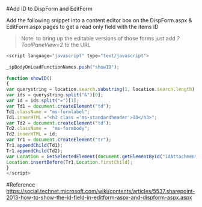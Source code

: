 #Add ID to DispForm and EditForm

Add the following snippet into a content editor box on the DispForm.aspx & EditForm.aspx pages to get a read only field with the items ID

>Note: to bring up the editable versions of those forms just add *?ToolPaneView=2* to the URL

```javascript
<script language="javascript" type="text/javascript">
  
_spBodyOnLoadFunctionNames.push("showID");
  
function showID()
{
var querystring = location.search.substring(1, location.search.length);
var ids = querystring.split("&")[0];
var id = ids.split("=")[1];
var Td1 = document.createElement("td");
Td1.className = "ms-formlabel";
Td1.innerHTML ="<h3 class ='ms-standardheader'>ID</h3>";
var Td2 = document.createElement("td");
Td2.className =  "ms-formbody";
Td2.innerHTML = id;
var Tr1 = document.createElement("tr");
Tr1.appendChild(Td1);
Tr1.appendChild(Td2);
var Location = GetSelectedElement(document.getElementById("idAttachmentsRow"),"TABLE").getElementsByTagName("TBODY")[0];
Location.insertBefore(Tr1,Location.firstChild);
}
</script>
```

#Reference
https://social.technet.microsoft.com/wiki/contents/articles/5537.sharepoint-2013-how-to-show-the-id-field-in-editform-aspx-and-dispform-aspx.aspx